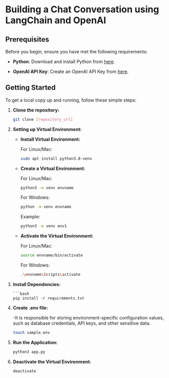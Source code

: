 #   Building a Chat Conversation using LangChain and OpenAI 



## Prerequisites

Before you begin, ensure you have met the following requirements:

- **Python**: Download and install Python from [here](https://www.python.org/downloads/).

- **OpenAI API Key**: Create an OpenAI API Key from [here](https://openai.com/blog/openai-api).

## Getting Started

To get a local copy up and running, follow these simple steps:

1. **Clone the repository:**

    ```bash
    git clone [repository_url]
    ```

2. **Setting up Virtual Environment:**

    - **Install Virtual Environment:**

        For Linux/Mac:

        ```bash
        sudo apt install python3.8-venv
        ```

    - **Create a Virtual Environment:**

        For Linux/Mac:

        ```bash
        python3 -m venv envname
        ```

        For Windows:

        ```bash
        python -m venv envname
        ```

        Example:

        ```bash
        python3 -m venv env1
        ```

    - **Activate the Virtual Environment:**

        For Linux/Mac:

        ```bash
        source envname/bin/activate
        ```

        For Windows:

        ```bash
        .\envname\Scripts\activate
        ```

3.  **Install Dependencies:**

        ```bash
        pip install -r requirements.txt
        
4. **Create .env file:**

     -It is responsible for storing environment-specific configuration values, such as database credentials, API keys, and other sensitive data.

    ```bash
    touch sample.env
    ```

5. **Run the Application:**

    ```bash
    python3 app.py
    ```

6. **Deactivate the Virtual Environment:**

    ```bash
    deactivate
    ```